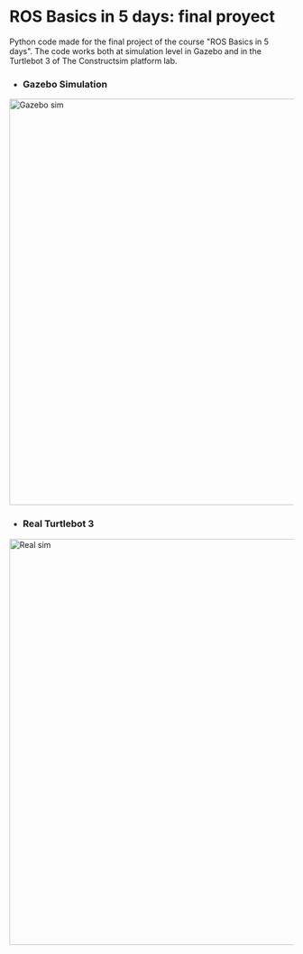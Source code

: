 # ROS Basics in 5 days: final proyect

Python code made for the final project of the course "ROS Basics in 5 days". The code works both at simulation level in Gazebo and in the Turtlebot 3 of The Constructsim platform lab.

- ### Gazebo Simulation
<img src="img/Gazebo_sim.gif" title="Gazebo sim" width="720">

- ### Real Turtlebot 3 
<img src="img/Real_robot.gif" title="Real sim" width="720">

